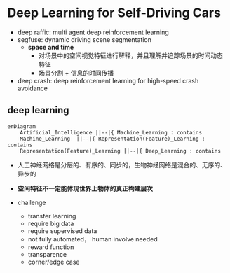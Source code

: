 # Deep Learning for Self-Driving Cars

+ deep raffic: multi agent deep reinforcement learning
+ segfuse: dynamic driving scene segmentation
  + **space and time**
    + 对场景中的空间视觉特征进行解释，并且理解并追踪场景的时间动态特征
    + 场景分割 + 信息的时间传播
+ deep crash: deep reinforcement learning for high-speed crash avoidance

## deep learning

```mermaid
erDiagram
    Artificial_Intelligence ||--|{ Machine_Learning : contains
    Machine_Learning  ||--|{ Representation(Feature)_Learning : contains
    Representation(Feature)_Learning ||--|{ Deep_Learning : contains
```

+ 人工神经网络是分层的、有序的、同步的，生物神经网络是混合的、无序的、异步的

+ **空间特征不一定能体现世界上物体的真正构建层次**

+ challenge
  + transfer learning
  + require big data
  + require supervised data
  + not fully automated， human involve needed
  + reward function
  + transparence
  + corner/edge case

